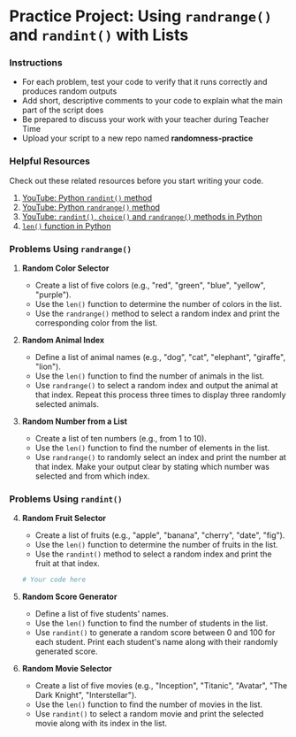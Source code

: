 # Practice Project: Using `randrange()` and `randint()` with Lists

### Instructions 
- For each problem, test your code to verify that it runs correctly and produces random outputs
- Add short, descriptive comments to your code to explain what the main part of the script does
- Be prepared to discuss your work with your teacher during Teacher Time
- Upload your script to a new repo named **randomness-practice**

### Helpful Resources

Check out these related resources before you start writing your code.

1. [YouTube: Python `randint()` method](https://youtu.be/8oDESprnkXk?feature=shared)
2. [YouTube: Python `randrange()` method](https://youtu.be/ep1NVT-2lbo?feature=shared)
3. [YouTube: `randint()`, `choice()` and `randrange()` methods in Python](https://youtu.be/J_U87KDrd3Y?feature=shared)
4. [`len()` function in Python](https://www.w3schools.com/python/trypython.asp?filename=demo_ref_len)

### Problems Using `randrange()`

1. **Random Color Selector**
   - Create a list of five colors (e.g., "red", "green", "blue", "yellow", "purple").
   - Use the `len()` function to determine the number of colors in the list.
   - Use the `randrange()` method to select a random index and print the corresponding color from the list.



2. **Random Animal Index**
   - Define a list of animal names (e.g., "dog", "cat", "elephant", "giraffe", "lion").
   - Use the `len()` function to find the number of animals in the list.
   - Use `randrange()` to select a random index and output the animal at that index. Repeat this process three times to display three randomly selected animals.



3. **Random Number from a List**
   - Create a list of ten numbers (e.g., from 1 to 10).
   - Use the `len()` function to find the number of elements in the list.
   - Use `randrange()` to randomly select an index and print the number at that index. Make your output clear by stating which number was selected and from which index.

 

### Problems Using `randint()`

4. **Random Fruit Selector**
   - Create a list of fruits (e.g., "apple", "banana", "cherry", "date", "fig").
   - Use the `len()` function to determine the number of fruits in the list.
   - Use the `randint()` method to select a random index and print the fruit at that index.

   ```python
   # Your code here
   ```

5. **Random Score Generator**
   - Define a list of five students' names.
   - Use the `len()` function to find the number of students in the list.
   - Use `randint()` to generate a random score between 0 and 100 for each student. Print each student's name along with their randomly generated score.


6. **Random Movie Selector**
   - Create a list of five movies (e.g., "Inception", "Titanic", "Avatar", "The Dark Knight", "Interstellar").
   - Use the `len()` function to find the number of movies in the list.
   - Use `randint()` to select a random movie and print the selected movie along with its index in the list.



